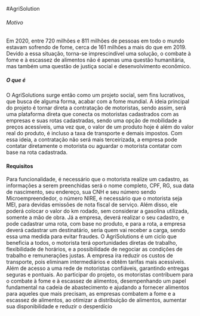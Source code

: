 #AgriSolution

<h6> Motivo </h6>   
   Em 2020, entre 720 milhões e 811 milhões de pessoas em todo o mundo 
estavam sofrendo de fome, cerca de 161 milhões a mais do que em 2019. Devido 
a essa situação, torna-se imprescindível uma solução, o combate à fome e à 
escassez de alimentos não é apenas uma questão humanitária, mas também 
uma questão de justiça social e desenvolvimento econômico. 
<h5> O que é </h5>   
    O AgriSolutions surge então como um projeto social, sem fins lucrativos, 
que busca de alguma forma, acabar com a fome mundial. A ideia principal do 
projeto é tornar direta a contratação de motoristas, sendo assim, será uma 
plataforma direta que conecta os motoristas cadastrados com as empresas e 
suas rotas cadastradas, sendo uma opção de mobilidade a preços acessíveis, 
uma vez que, o valor de um produto hoje é além do valor real do produto, é 
incluso a taxa de transporte e demais impostos. 
    Com essa ideia, a contratação não será mais terceirizada, a empresa 
pode contatar diretamente o motorista ou aguardar o motorista contatar com 
base na rota cadastrada.
<h4> Requisitos </h4>   
    Para funcionalidade, é necessário que o motorista realize um cadastro, as 
informações a serem preenchidas será o nome completo, CPF, RG, sua data de 
nascimento, seu endereço, sua CNH e seu número sendo Microempreendedor, 
o número NIRE, é necessário que o motorista seja MEI, para devidas emissões 
de nota fiscal de serviço. Além disso, ele poderá colocar o valor do km rodado, 
sem considerar a gasolina utilizada, somente a mão de obra.
    Já a empresa, deverá realizar o seu cadastro, e pode cadastrar uma rota, 
com base no produto, e para a rota, a empresa deverá cadastrar um destinatário, 
seria quem vai receber a carga, sendo essa uma medida para evitar fraudes.
    O AgriSolutions é um ciclo que beneficia a todos, o motorista terá 
oportunidades diretas de trabalho, flexibilidade de horários, e a possibilidade de 
negociar as condições de trabalho e remunerações justas. A empresa íra reduzir 
os custos de transporte, pois eliminam intermediários e obtêm tarifas mais 
acessíveis. Além de acesso a uma rede de motoristas confiáveis, garantindo 
entregas seguras e pontuais.
    Ao participar do projeto, os motoristas contribuem para o combate à fome 
e à escassez de alimentos, desempenhando um papel fundamental na cadeia 
de abastecimento e ajudando a fornecer alimentos para aqueles que mais 
precisam, as empresas combatem a fome e a escassez de alimentos, ao otimizar 
a distribuição de alimentos, aumentar sua disponibilidade e reduzir o 
desperdício
